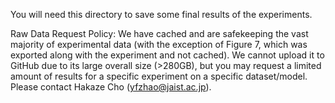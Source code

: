 You will need this directory to save some final results of the experiments.

Raw Data Request Policy: We have cached and are safekeeping the vast majority of experimental data (with the exception of Figure 7, which was exported along with the experiment and not cached). We cannot upload it to GitHub due to its large overall size (>280GB), but you may request a limited amount of results for a specific experiment on a specific dataset/model. Please contact Hakaze Cho (yfzhao@jaist.ac.jp).